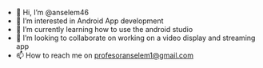 - 👋 Hi, I’m @anselem46
- 👀 I’m interested in Android App development
- 🌱 I’m currently learning how to use the android studio
- 💞️ I’m looking to collaborate on working on a video display and streaming app
- 📫 How to reach me on profesoranselem1@gmail.com

<!---
anselem46/anselem46 is a ✨ special ✨ repository because its `README.md` (this file) appears on your GitHub profile.
You can click the Preview link to take a look at your changes.
--->

